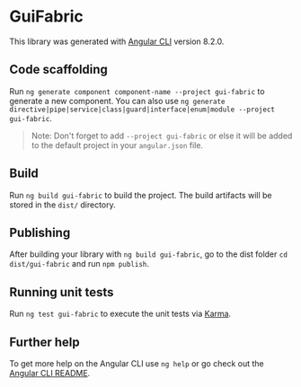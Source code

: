 # GuiFabric

This library was generated with [Angular CLI](https://github.com/angular/angular-cli) version 8.2.0.

## Code scaffolding

Run `ng generate component component-name --project gui-fabric` to generate a new component. You can also use `ng generate directive|pipe|service|class|guard|interface|enum|module --project gui-fabric`.
> Note: Don't forget to add `--project gui-fabric` or else it will be added to the default project in your `angular.json` file. 

## Build

Run `ng build gui-fabric` to build the project. The build artifacts will be stored in the `dist/` directory.

## Publishing

After building your library with `ng build gui-fabric`, go to the dist folder `cd dist/gui-fabric` and run `npm publish`.

## Running unit tests

Run `ng test gui-fabric` to execute the unit tests via [Karma](https://karma-runner.github.io).

## Further help

To get more help on the Angular CLI use `ng help` or go check out the [Angular CLI README](https://github.com/angular/angular-cli/blob/master/README.md).

